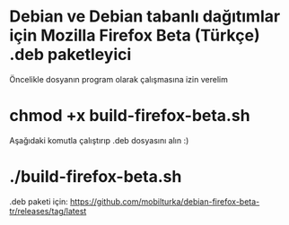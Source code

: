 # Debian ve Debian tabanlı dağıtımlar için Mozilla Firefox Beta (Türkçe) .deb paketleyici 

Öncelikle dosyanın program olarak çalışmasına izin verelim
# chmod +x build-firefox-beta.sh 

Aşağıdaki komutla çalıştırıp .deb dosyasını alın :)
# ./build-firefox-beta.sh

.deb paketi için:
https://github.com/mobilturka/debian-firefox-beta-tr/releases/tag/latest
